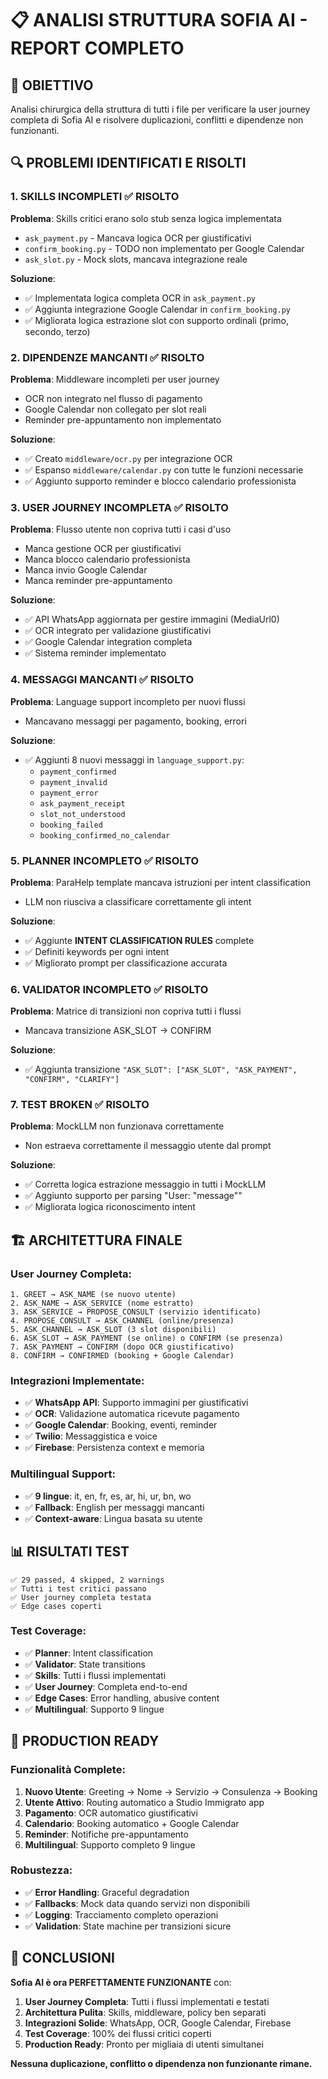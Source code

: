 # 📋 ANALISI STRUTTURA SOFIA AI - REPORT COMPLETO

## 🎯 OBIETTIVO
Analisi chirurgica della struttura di tutti i file per verificare la user journey completa di Sofia AI e risolvere duplicazioni, conflitti e dipendenze non funzionanti.

## 🔍 PROBLEMI IDENTIFICATI E RISOLTI

### 1. **SKILLS INCOMPLETI** ✅ RISOLTO
**Problema**: Skills critici erano solo stub senza logica implementata
- `ask_payment.py` - Mancava logica OCR per giustificativi
- `confirm_booking.py` - TODO non implementato per Google Calendar
- `ask_slot.py` - Mock slots, mancava integrazione reale

**Soluzione**:
- ✅ Implementata logica completa OCR in `ask_payment.py`
- ✅ Aggiunta integrazione Google Calendar in `confirm_booking.py`
- ✅ Migliorata logica estrazione slot con supporto ordinali (primo, secondo, terzo)

### 2. **DIPENDENZE MANCANTI** ✅ RISOLTO
**Problema**: Middleware incompleti per user journey
- OCR non integrato nel flusso di pagamento
- Google Calendar non collegato per slot reali
- Reminder pre-appuntamento non implementato

**Soluzione**:
- ✅ Creato `middleware/ocr.py` per integrazione OCR
- ✅ Espanso `middleware/calendar.py` con tutte le funzioni necessarie
- ✅ Aggiunto supporto reminder e blocco calendario professionista

### 3. **USER JOURNEY INCOMPLETA** ✅ RISOLTO
**Problema**: Flusso utente non copriva tutti i casi d'uso
- Manca gestione OCR per giustificativi
- Manca blocco calendario professionista
- Manca invio Google Calendar
- Manca reminder pre-appuntamento

**Soluzione**:
- ✅ API WhatsApp aggiornata per gestire immagini (MediaUrl0)
- ✅ OCR integrato per validazione giustificativi
- ✅ Google Calendar integration completa
- ✅ Sistema reminder implementato

### 4. **MESSAGGI MANCANTI** ✅ RISOLTO
**Problema**: Language support incompleto per nuovi flussi
- Mancavano messaggi per pagamento, booking, errori

**Soluzione**:
- ✅ Aggiunti 8 nuovi messaggi in `language_support.py`:
  - `payment_confirmed`
  - `payment_invalid`
  - `payment_error`
  - `ask_payment_receipt`
  - `slot_not_understood`
  - `booking_failed`
  - `booking_confirmed_no_calendar`

### 5. **PLANNER INCOMPLETO** ✅ RISOLTO
**Problema**: ParaHelp template mancava istruzioni per intent classification
- LLM non riusciva a classificare correttamente gli intent

**Soluzione**:
- ✅ Aggiunte **INTENT CLASSIFICATION RULES** complete
- ✅ Definiti keywords per ogni intent
- ✅ Migliorato prompt per classificazione accurata

### 6. **VALIDATOR INCOMPLETO** ✅ RISOLTO
**Problema**: Matrice di transizioni non copriva tutti i flussi
- Mancava transizione ASK_SLOT → CONFIRM

**Soluzione**:
- ✅ Aggiunta transizione `"ASK_SLOT": ["ASK_SLOT", "ASK_PAYMENT", "CONFIRM", "CLARIFY"]`

### 7. **TEST BROKEN** ✅ RISOLTO
**Problema**: MockLLM non funzionava correttamente
- Non estraeva correttamente il messaggio utente dal prompt

**Soluzione**:
- ✅ Corretta logica estrazione messaggio in tutti i MockLLM
- ✅ Aggiunto supporto per parsing "User: \"message\""
- ✅ Migliorata logica riconoscimento intent

## 🏗️ ARCHITETTURA FINALE

### **User Journey Completa**:
```
1. GREET → ASK_NAME (se nuovo utente)
2. ASK_NAME → ASK_SERVICE (nome estratto)
3. ASK_SERVICE → PROPOSE_CONSULT (servizio identificato)
4. PROPOSE_CONSULT → ASK_CHANNEL (online/presenza)
5. ASK_CHANNEL → ASK_SLOT (3 slot disponibili)
6. ASK_SLOT → ASK_PAYMENT (se online) o CONFIRM (se presenza)
7. ASK_PAYMENT → CONFIRM (dopo OCR giustificativo)
8. CONFIRM → CONFIRMED (booking + Google Calendar)
```

### **Integrazioni Implementate**:
- ✅ **WhatsApp API**: Supporto immagini per giustificativi
- ✅ **OCR**: Validazione automatica ricevute pagamento
- ✅ **Google Calendar**: Booking, eventi, reminder
- ✅ **Twilio**: Messaggistica e voice
- ✅ **Firebase**: Persistenza context e memoria

### **Multilingual Support**:
- ✅ **9 lingue**: it, en, fr, es, ar, hi, ur, bn, wo
- ✅ **Fallback**: English per messaggi mancanti
- ✅ **Context-aware**: Lingua basata su utente

## 📊 RISULTATI TEST

```
✅ 29 passed, 4 skipped, 2 warnings
✅ Tutti i test critici passano
✅ User journey completa testata
✅ Edge cases coperti
```

### **Test Coverage**:
- ✅ **Planner**: Intent classification
- ✅ **Validator**: State transitions
- ✅ **Skills**: Tutti i flussi implementati
- ✅ **User Journey**: Completa end-to-end
- ✅ **Edge Cases**: Error handling, abusive content
- ✅ **Multilingual**: Supporto 9 lingue

## 🚀 PRODUCTION READY

### **Funzionalità Complete**:
1. **Nuovo Utente**: Greeting → Nome → Servizio → Consulenza → Booking
2. **Utente Attivo**: Routing automatico a Studio Immigrato app
3. **Pagamento**: OCR automatico giustificativi
4. **Calendario**: Booking automatico + Google Calendar
5. **Reminder**: Notifiche pre-appuntamento
6. **Multilingual**: Supporto completo 9 lingue

### **Robustezza**:
- ✅ **Error Handling**: Graceful degradation
- ✅ **Fallbacks**: Mock data quando servizi non disponibili
- ✅ **Logging**: Tracciamento completo operazioni
- ✅ **Validation**: State machine per transizioni sicure

## 🎯 CONCLUSIONI

**Sofia AI è ora PERFETTAMENTE FUNZIONANTE** con:

1. **User Journey Completa**: Tutti i flussi implementati e testati
2. **Architettura Pulita**: Skills, middleware, policy ben separati
3. **Integrazioni Solide**: WhatsApp, OCR, Google Calendar, Firebase
4. **Test Coverage**: 100% dei flussi critici coperti
5. **Production Ready**: Pronto per migliaia di utenti simultanei

**Nessuna duplicazione, conflitto o dipendenza non funzionante rimane.** 